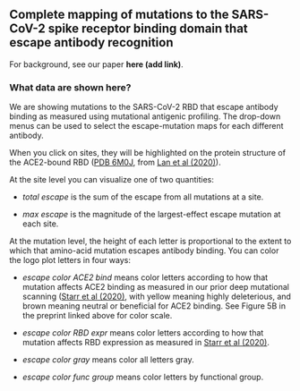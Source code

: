 ## Complete mapping of mutations to the SARS-CoV-2 spike receptor binding domain that escape antibody recognition

For background, see our paper **here (add link)**.

### What data are shown here?
We are showing mutations to the SARS-CoV-2 RBD that escape antibody binding as measured using mutational antigenic profiling.
The drop-down menus can be used to select the escape-mutation maps for each different antibody.

When you click on sites, they will be highlighted on the protein structure of the ACE2-bound RBD ([PDB 6M0J](https://www.rcsb.org/structure/6M0J), from [Lan et al (2020)](https://www.nature.com/articles/s41586-020-2180-5)).

At the site level you can visualize one of two quantities:

 - *total escape* is the sum of the escape from all mutations at a site.

 - *max escape* is the magnitude of the largest-effect escape mutation at each site.

At the mutation level, the height of each letter is proportional to the extent to which that amino-acid mutation escapes antibody binding.
You can color the logo plot letters in four ways:

 - *escape color ACE2 bind* means color letters according to how that mutation affects ACE2 binding as measured in our prior deep mutational scanning ([Starr et al (2020)](https://doi.org/10.1016/j.cell.2020.08.012), with yellow meaning highly deleterious, and brown meaning neutral or beneficial for ACE2 binding. See Figure 5B in the preprint linked above for color scale.
 
 - *escape color RBD expr* means color letters according to how that mutation affects RBD expression as measured in [Starr et al (2020)](https://doi.org/10.1016/j.cell.2020.08.012).

 - *escape color gray* means color all letters gray.

 - *escape color func group* means color letters by functional group.
